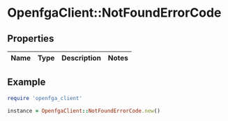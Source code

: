 # OpenfgaClient::NotFoundErrorCode

## Properties

| Name | Type | Description | Notes |
| ---- | ---- | ----------- | ----- |

## Example

```ruby
require 'openfga_client'

instance = OpenfgaClient::NotFoundErrorCode.new()
```

